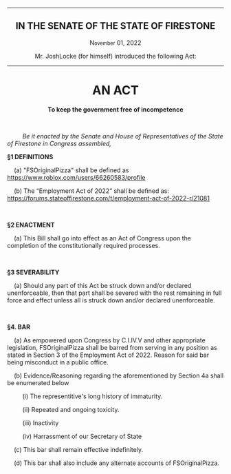 <div align="center">

---

<h2><b>IN THE SENATE OF THE STATE OF FIRESTONE</b></h2>

<p>N<small>ovember</small> 01, 2022</p>

Mr. JoshLocke (for himself) introduced the following Act:

---

<h1><b>AN ACT</b></h1>

**To keep the government free of incompetence**

</div>

<br/>

&nbsp;&nbsp;&nbsp;&nbsp;&nbsp;&nbsp;&nbsp;&nbsp; _Be it enacted by the Senate and House of Representatives of the State of Firestone in Congress assembled,_

**§1 DEFINITIONS**

&nbsp;&nbsp;&nbsp; (a) "FSOriginalPizza" shall be defined as https://www.roblox.com/users/66260583/profile

&nbsp;&nbsp;&nbsp; (b) The “Employment Act of 2022” shall be defined as: https://forums.stateoffirestone.com/t/employment-act-of-2022-r/21081


<br/>

**§2 ENACTMENT**

&nbsp;&nbsp;&nbsp; (a) This Bill shall go into effect as an Act of Congress upon the completion of the constitutionally required processes.

<br/>

**§3 SEVERABILITY**

&nbsp;&nbsp;&nbsp; (a) Should any part of this Act be struck down and/or declared unenforceable, then that part shall be severed with the rest remaining in full force and effect unless all is struck down and/or declared unenforceable.


<br/>

**§4. BAR**

&nbsp;&nbsp;&nbsp; (a) As empowered upon Congress by C.I.IV.V and other appropriate legislation, FSOriginalPizza shall be barred from serving in any position as stated in Section 3 of the Employment Act of 2022. Reason for said bar being misconduct in a public office.

&nbsp;&nbsp;&nbsp; (b) Evidence/Reasoning regarding the aforementioned by Section 4a shall be enumerated below

&nbsp;&nbsp;&nbsp;&nbsp;&nbsp;&nbsp;&nbsp;&nbsp;&nbsp;(i) The representitive's long history of immaturity. 

&nbsp;&nbsp;&nbsp;&nbsp;&nbsp;&nbsp;&nbsp;&nbsp;&nbsp;(ii) Repeated and ongoing toxicity.  

&nbsp;&nbsp;&nbsp;&nbsp;&nbsp;&nbsp;&nbsp;&nbsp;&nbsp;(iii) Inactivity

&nbsp;&nbsp;&nbsp;&nbsp;&nbsp;&nbsp;&nbsp;&nbsp;&nbsp;(iv) Harrassment of our Secretary of State

&nbsp;&nbsp;&nbsp; (c) This bar shall remain effective indefinitely.

&nbsp;&nbsp;&nbsp; (d) This bar shall also include any alternate accounts of FSOriginalPizza.

<br/>    

